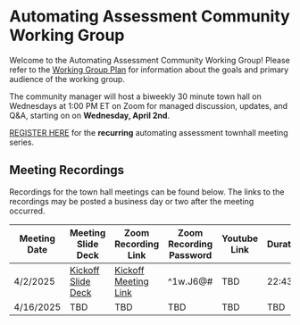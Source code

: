 # Automating Assessment Community Working Group
Welcome to the Automating Assessment Community Working Group! Please refer to the [Working Group Plan](./plan.md) for information about the goals and primary audience of the working group.

The community manager will host a biweekly 30 minute town hall on Wednesdays at 1:00 PM ET on Zoom for managed discussion, updates, and Q&A, starting on on **Wednesday, April 2nd**. 

[REGISTER HERE](https://gsa.zoomgov.com/meeting/register/FpW3sJuBRxag_1Mz49J0Cw) for the **recurring** automating assessment townhall meeting series. 




## Meeting Recordings

Recordings for the town hall meetings can be found below. The links to the recordings may be posted a business day or two after the meeting occurred. 

| Meeting Date | Meeting Slide Deck | Zoom Recording Link | Zoom Recording Password | Youtube Link | Duration |
|--------------|--------------------|---------------------|-------------------------|--------------|----------|
| 4/2/2025     | [Kickoff Slide Deck](./townhall-slidedecks/4-2-2025-townhall-kickoff-slides.pptx) | [Kickoff Meeting Link](https://www.zoomgov.com/rec/share/1m3y18SYS3BqEEmYNzXBQETv29vpG89XnwnsWf9aN5aq-WX__dKxXm2pXNcF_oAf.LCraZrHNbGALvTxU?iet=YvshGg5nn5S5JZpKAGpgY1eYQD0ZUsQcr0WmrnDUkHo.AG.ulJd6E8nB3nUnor-w4MxZbOrfZQgYOt036fK1W6JxBg5iad101cCKvcK93nD3kZ77cfmPVMSlDsAl-3J0khk1wDOfmpPBbPatfWvCeIYXHR0p6vcmCPzhrfFf02W5w.iL9PRBJLVP-OgwElpLOspg.ZOqWicUxCXqwupws) | ^1w.J6@#                | TBD          | 22:43 |
| 4/16/2025    | TBD | TBD | TBD | TBD | TBD |

